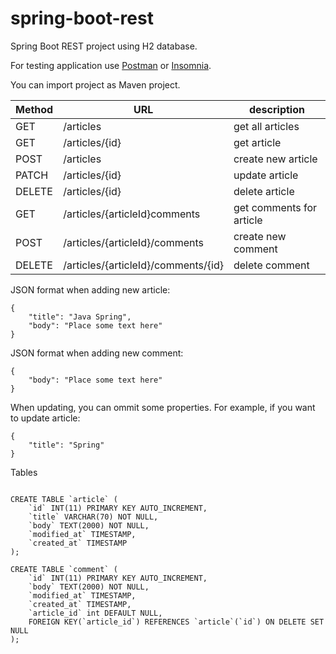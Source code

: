 # spring-boot-rest


Spring Boot REST project using H2 database.

For testing application use [Postman](https://www.getpostman.com/) or [Insomnia](https://insomnia.rest/).

You can import project as Maven project.

Method | URL | description 
-------|---- | ------------
GET       |/articles                            | get all articles             
GET       |/articles/{id}                       | get article                  
POST      |/articles                            | create new article           
PATCH     |/articles/{id}                       | update article               
DELETE    |/articles/{id}                       | delete article               
GET       |/articles/{articleId}comments        | get comments for article           
POST      |/articles/{articleId}/comments       | create new comment           
DELETE    |/articles/{articleId}/comments/{id}  | delete comment               


JSON format when adding new article:
```
{
    "title": "Java Spring",
    "body": "Place some text here"	
}
```

JSON format when adding new comment:
```
{
    "body": "Place some text here"	
}
```


When updating, you can ommit some properties. For example, if you want to update article:
```
{
	"title": "Spring"
}
```


Tables
```

CREATE TABLE `article` (
    `id` INT(11) PRIMARY KEY AUTO_INCREMENT,
    `title` VARCHAR(70) NOT NULL,
    `body` TEXT(2000) NOT NULL,
    `modified_at` TIMESTAMP,
    `created_at` TIMESTAMP
);

CREATE TABLE `comment` (
    `id` INT(11) PRIMARY KEY AUTO_INCREMENT,
    `body` TEXT(2000) NOT NULL,
    `modified_at` TIMESTAMP,
    `created_at` TIMESTAMP,
    `article_id` int DEFAULT NULL,
    FOREIGN KEY(`article_id`) REFERENCES `article`(`id`) ON DELETE SET NULL
);


```